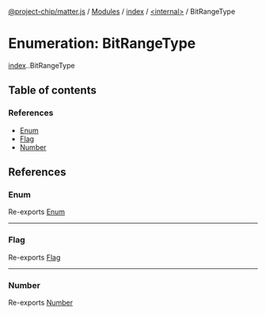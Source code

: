 [@project-chip/matter.js](../README.md) / [Modules](../modules.md) / [index](../modules/index.md) / [<internal\>](../modules/index._internal_.md) / BitRangeType

# Enumeration: BitRangeType

[index](../modules/index.md).[<internal>](../modules/index._internal_.md).BitRangeType

## Table of contents

### References

- [Enum](index._internal_.BitRangeType.md#enum)
- [Flag](index._internal_.BitRangeType.md#flag)
- [Number](index._internal_.BitRangeType.md#number)

## References

### Enum

Re-exports [Enum](../modules/index._internal_.md#enum)

___

### Flag

Re-exports [Flag](../modules/index._internal_.md#flag)

___

### Number

Re-exports [Number](../modules/index._internal_.md#number)
